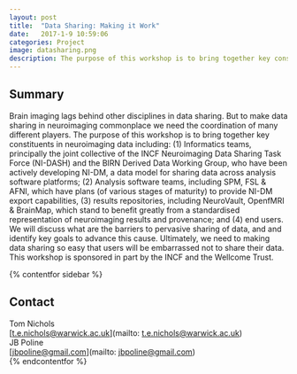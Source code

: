 ```yaml
---
layout: post
title:  "Data Sharing: Making it Work"
date:   2017-1-9 10:59:06
categories: Project
image: datasharing.png
description: The purpose of this workshop is to bring together key constituents in neuroimaging data.
---
```

## Summary
Brain imaging lags behind other disciplines in data sharing. But to make data sharing in neuroimaging commonplace we need the coordination of many different players. The purpose of this workshop is to bring together key constituents in neuroimaging data including: (1) Informatics teams, principally the joint collective of the INCF Neuroimaging Data Sharing Task Force (NI-DASH) and the BIRN Derived Data Working Group, who have been actively developing NI-DM, a data model for sharing data across analysis software platforms; (2) Analysis software teams, including SPM, FSL & AFNI, which have plans (of various stages of maturity) to provide NI-DM export capabilities, (3) results repositories, including NeuroVault, OpenfMRI & BrainMap, which stand to benefit greatly from a standardised representation of neuroimaging results and provenance; and (4) end users. We will discuss what are the barriers to pervasive sharing of data, and and identify key goals to advance this cause. Ultimately, we need to making data sharing so easy that users will be embarrassed not to share their data. This workshop is sponsored in part by the INCF and the Wellcome Trust.

{% contentfor sidebar %}
## Contact
Tom Nichols  
[t.e.nichols@warwick.ac.uk](mailto: t.e.nichols@warwick.ac.uk)  
JB Poline  
[jbpoline@gmail.com](mailto: jbpoline@gmail.com)  
{% endcontentfor %}
